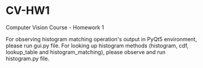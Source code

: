 # CV-HW1
Computer Vision Course - Homework 1

For observing histogram matching operation's output in PyQt5 environment, please run gui.py file.
For looking up histogram methods (histogram, cdf, lookup_table and histogram_matching), please observe and run histogram.py file.

